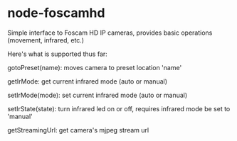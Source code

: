 node-foscamhd
=============

Simple interface to Foscam HD IP cameras, provides basic operations (movement, infrared, etc.)


Here's what is supported thus far:

gotoPreset(name): moves camera to preset location 'name' 

getIrMode: get current infrared mode (auto or manual)

setIrMode(mode): set current infrared mode (auto or manual)

setIrState(state): turn infrared led on or off, requires infrared mode be set to 'manual'

getStreamingUrl: get camera's mjpeg stream url
